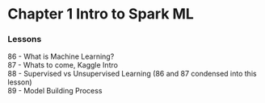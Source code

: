 # Chapter 1 Intro to Spark ML

### Lessons
86 - What is Machine Learning?<br>
87 - Whats to come, Kaggle Intro <br>
88 - Supervised vs Unsupervised Learning (86 and 87 condensed into this lesson)<br>
89 - Model Building Process<br>